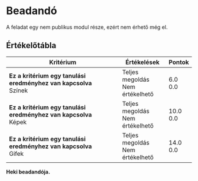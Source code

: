 # Beadandó

A feladat egy nem publikus modul része, ezért nem érhető még el.

## Értékelőtábla

| Kritérium | Értékelések         | Pontok |
|-----------|---------------------|--------|
| **Ez a kritérium egy tanulási eredményhez van kapcsolva**<br>Színek | Teljes megoldás<br>Nem értékelhető | 6.0<br>0.0 |
| **Ez a kritérium egy tanulási eredményhez van kapcsolva**<br>Képek | Teljes megoldás<br>Nem értékelhető | 10.0<br>0.0 |
| **Ez a kritérium egy tanulási eredményhez van kapcsolva**<br>Gifek | Teljes megoldás<br>Nem értékelhető | 14.0<br>0.0 |

**Heki beadandója.**